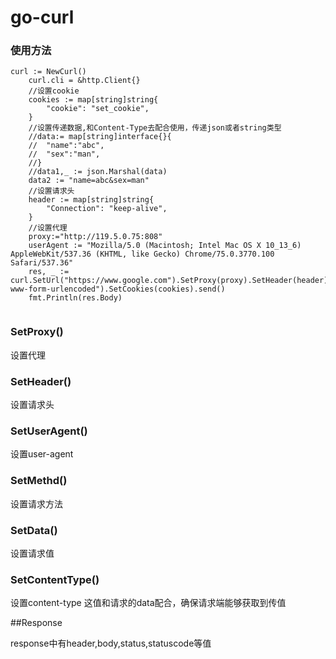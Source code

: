 # go-curl

### 使用方法

```
curl := NewCurl()
	curl.cli = &http.Client{}
	//设置cookie
	cookies := map[string]string{
		"cookie": "set_cookie",
	}
	//设置传递数据,和Content-Type去配合使用，传递json或者string类型
	//data:= map[string]interface{}{
	//	"name":"abc",
	//	"sex":"man",
	//}
	//data1,_ := json.Marshal(data)
	data2 := "name=abc&sex=man"
    //设置请求头
	header := map[string]string{
		"Connection": "keep-alive",
	}
	//设置代理
	proxy:="http://119.5.0.75:808"
	userAgent := "Mozilla/5.0 (Macintosh; Intel Mac OS X 10_13_6) AppleWebKit/537.36 (KHTML, like Gecko) Chrome/75.0.3770.100 Safari/537.36"
	res, _ := curl.SetUrl("https://www.google.com").SetProxy(proxy).SetHeader(header).SetUserAgent(userAgent).SetMethod("post").SetData(string(data2)).SetContentType("application/x-www-form-urlencoded").SetCookies(cookies).send()
	fmt.Println(res.Body)
 
```
### SetProxy()
设置代理

### SetHeader()

设置请求头

### SetUserAgent()

设置user-agent


### SetMethd()

设置请求方法
### SetData()
设置请求值

### SetContentType()

设置content-type 这值和请求的data配合，确保请求端能够获取到传值


##Response

response中有header,body,status,statuscode等值
